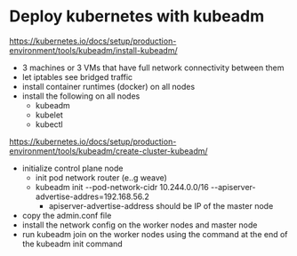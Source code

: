 # Deploy kubernetes with kubeadm
https://kubernetes.io/docs/setup/production-environment/tools/kubeadm/install-kubeadm/

- 3 machines or 3 VMs that have full network connectivity between them
- let iptables see bridged traffic
- install container runtimes (docker) on all nodes
- install the following on all nodes
    - kubeadm
    - kubelet
    - kubectl

https://kubernetes.io/docs/setup/production-environment/tools/kubeadm/create-cluster-kubeadm/
- initialize control plane node
    - init pod network router (e..g weave)
    - kubeadm init --pod-network-cidr 10.244.0.0/16 --apiserver-advertise-addres=192.168.56.2
        - apiserver-advertise-address should be IP of the master node
- copy the admin.conf file
- install the network config on the worker nodes and master node
- run kubeadm join on the worker nodes using the command at the end of the kubeadm init command